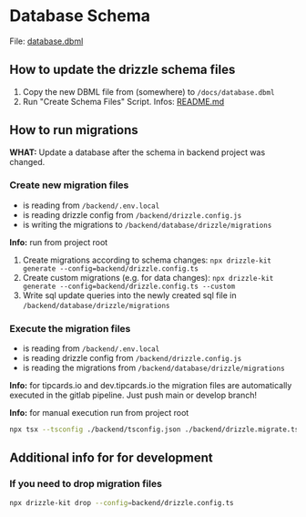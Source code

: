 # Database Schema

File: [database.dbml](database.dbml)


## How to update the drizzle schema files

1. Copy the new DBML file from (somewhere) to `/docs/database.dbml`
2. Run "Create Schema Files" Script. Infos: [README.md](../scripts/createSchemaFiles/README.md)


## How to run migrations

**WHAT:** Update a database after the schema in backend project was changed.

### Create new migration files

- is reading from `/backend/.env.local`
- is reading drizzle config from  `/backend/drizzle.config.js`
- is writing the migrations to `/backend/database/drizzle/migrations`

**Info:** run from project root

1. Create migrations according to schema changes: `npx drizzle-kit generate --config=backend/drizzle.config.ts`
2. Create custom migrations (e.g. for data changes): `npx drizzle-kit generate --config=backend/drizzle.config.ts --custom`
3. Write sql update queries into the newly created sql file in `/backend/database/drizzle/migrations`

### Execute the migration files

- is reading from `/backend/.env.local`
- is reading drizzle config from  `/backend/drizzle.config.js`
- is reading the migrations from `/backend/database/drizzle/migrations`

**Info:** for tipcards.io and dev.tipcards.io the migration files are automatically executed in the gitlab pipeline. Just push main or develop branch!

**Info:** for manual execution run from project root

```bash
npx tsx --tsconfig ./backend/tsconfig.json ./backend/drizzle.migrate.ts
```


## Additional info for for development

### If you need to drop migration files

```bash
npx drizzle-kit drop --config=backend/drizzle.config.ts
```

